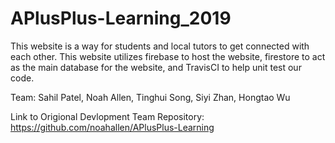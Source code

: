 # APlusPlus-Learning_2019
This website is a way for students and local tutors to get connected with each other. This website utilizes firebase to host the website, firestore to act as the main database for the website, and TravisCI to help unit test our code.

Team:  Sahil Patel, Noah Allen, Tinghui Song, Siyi Zhan, Hongtao Wu

Link to Origional Devlopment Team Repository: https://github.com/noahallen/APlusPlus-Learning 
